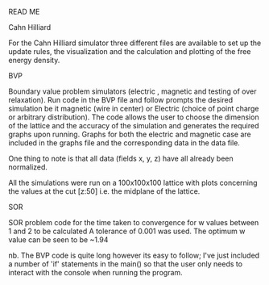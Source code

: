 READ ME

Cahn Hilliard

For the Cahn Hilliard simulator three different files are available to set up the 
update rules, the visualization and the calculation and plotting of the free energy density.

BVP

Boundary value problem simulators (electric , magnetic and testing of over relaxation). 
Run code in the BVP file and follow prompts the desired simulation be it magnetic (wire in center) or Electric (choice of point charge
or arbitrary distribution). The code allows the user to choose the dimension of the lattice and the
accuracy of the simulation and generates the required graphs upon running. 
Graphs for both the electric and magnetic case are included in the graphs file and the corresponding 
data in the data file. 

One thing to note is that all data (fields x, y, z) have all already been normalized.

All the simulations were run on a 100x100x100 lattice with plots concerning the values at the cut [z:50]
i.e. the midplane of the lattice.

SOR

SOR problem code for the time taken to convergence for w values between 1 and 2 to be calculated
A tolerance of 0.001 was used. The optimum w value can be seen to be ~1.94

nb. The BVP code is quite long however its easy to follow; I've just included a number of 'if' statements in the 
main() so that the user only needs to interact with the console when running the program.

